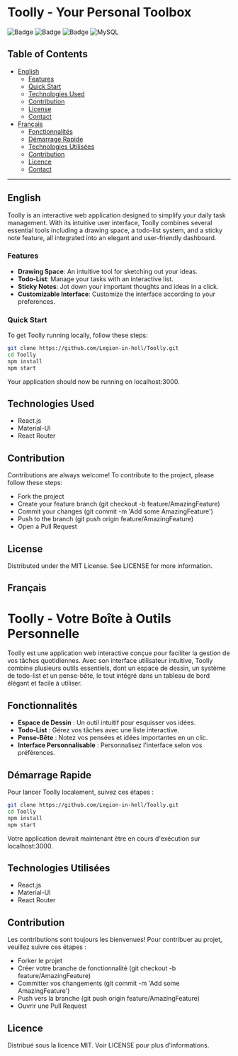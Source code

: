 # Toolly - Your Personal Toolbox

![Badge](https://img.shields.io/badge/version-0.1.0-blue.svg) ![Badge](https://img.shields.io/badge/status-in%20development-orange.svg) ![Badge](https://img.shields.io/badge/license-MIT-green.svg) ![MySQL](https://img.shields.io/badge/MySQL-Database-blue)

## Table of Contents

- [English](#english)
  - [Features](#features)
  - [Quick Start](#quick-start)
  - [Technologies Used](#technologies-used)
  - [Contribution](#contribution)
  - [License](#license)
  - [Contact](#contact)
- [Français](#français)
  - [Fonctionnalités](#fonctionnalités)
  - [Démarrage Rapide](#démarrage-rapide)
  - [Technologies Utilisées](#technologies-utilisées)
  - [Contribution](#contribution-1)
  - [Licence](#licence)
  - [Contact](#contact-1)

---

## English

Toolly is an interactive web application designed to simplify your daily task management. With its intuitive user interface, Toolly combines several essential tools including a drawing space, a todo-list system, and a sticky note feature, all integrated into an elegant and user-friendly dashboard.

### Features

- **Drawing Space**: An intuitive tool for sketching out your ideas.
- **Todo-List**: Manage your tasks with an interactive list.
- **Sticky Notes**: Jot down your important thoughts and ideas in a click.
- **Customizable Interface**: Customize the interface according to your preferences.

### Quick Start

To get Toolly running locally, follow these steps:

```bash
git clone https://github.com/Legion-in-hell/Toolly.git
cd Toolly
npm install
npm start
```

Your application should now be running on localhost:3000.

## Technologies Used

- React.js
- Material-UI
- React Router

## Contribution

Contributions are always welcome! To contribute to the project, please follow these steps:

- Fork the project
- Create your feature branch (git checkout -b feature/AmazingFeature)
- Commit your changes (git commit -m 'Add some AmazingFeature')
- Push to the branch (git push origin feature/AmazingFeature)
- Open a Pull Request

## License

Distributed under the MIT License. See LICENSE for more information.

## Français

# Toolly - Votre Boîte à Outils Personnelle

Toolly est une application web interactive conçue pour faciliter la gestion de vos tâches quotidiennes. Avec son interface utilisateur intuitive, Toolly combine plusieurs outils essentiels, dont un espace de dessin, un système de todo-list et un pense-bête, le tout intégré dans un tableau de bord élégant et facile à utiliser.

## Fonctionnalités

- **Espace de Dessin** : Un outil intuitif pour esquisser vos idées.
- **Todo-List** : Gérez vos tâches avec une liste interactive.
- **Pense-Bête** : Notez vos pensées et idées importantes en un clic.
- **Interface Personnalisable** : Personnalisez l'interface selon vos préférences.

## Démarrage Rapide

Pour lancer Toolly localement, suivez ces étapes :

```bash
git clone https://github.com/Legion-in-hell/Toolly.git
cd Toolly
npm install
npm start
```

Votre application devrait maintenant être en cours d'exécution sur localhost:3000.

## Technologies Utilisées

- React.js
- Material-UI
- React Router

## Contribution

Les contributions sont toujours les bienvenues! Pour contribuer au projet, veuillez suivre ces étapes :

- Forker le projet
- Créer votre branche de fonctionnalité (git checkout -b feature/AmazingFeature)
- Committer vos changements (git commit -m 'Add some AmazingFeature')
- Push vers la branche (git push origin feature/AmazingFeature)
- Ouvrir une Pull Request

## Licence

Distribué sous la licence MIT. Voir LICENSE pour plus d'informations.

